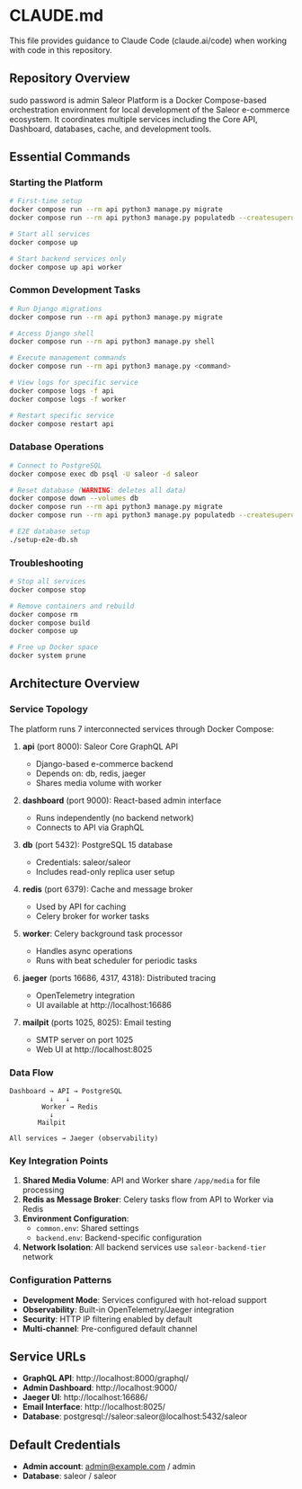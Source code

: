 # CLAUDE.md

This file provides guidance to Claude Code (claude.ai/code) when working with code in this repository.

## Repository Overview
sudo password is admin
Saleor Platform is a Docker Compose-based orchestration environment for local development of the Saleor e-commerce ecosystem. It coordinates multiple services including the Core API, Dashboard, databases, cache, and development tools.

## Essential Commands

### Starting the Platform
```bash
# First-time setup
docker compose run --rm api python3 manage.py migrate
docker compose run --rm api python3 manage.py populatedb --createsuperuser

# Start all services
docker compose up

# Start backend services only
docker compose up api worker
```

### Common Development Tasks
```bash
# Run Django migrations
docker compose run --rm api python3 manage.py migrate

# Access Django shell
docker compose run --rm api python3 manage.py shell

# Execute management commands
docker compose run --rm api python3 manage.py <command>

# View logs for specific service
docker compose logs -f api
docker compose logs -f worker

# Restart specific service
docker compose restart api
```

### Database Operations
```bash
# Connect to PostgreSQL
docker compose exec db psql -U saleor -d saleor

# Reset database (WARNING: deletes all data)
docker compose down --volumes db
docker compose run --rm api python3 manage.py migrate
docker compose run --rm api python3 manage.py populatedb --createsuperuser

# E2E database setup
./setup-e2e-db.sh
```

### Troubleshooting
```bash
# Stop all services
docker compose stop

# Remove containers and rebuild
docker compose rm
docker compose build
docker compose up

# Free up Docker space
docker system prune
```

## Architecture Overview

### Service Topology
The platform runs 7 interconnected services through Docker Compose:

1. **api** (port 8000): Saleor Core GraphQL API
   - Django-based e-commerce backend
   - Depends on: db, redis, jaeger
   - Shares media volume with worker

2. **dashboard** (port 9000): React-based admin interface
   - Runs independently (no backend network)
   - Connects to API via GraphQL

3. **db** (port 5432): PostgreSQL 15 database
   - Credentials: saleor/saleor
   - Includes read-only replica user setup

4. **redis** (port 6379): Cache and message broker
   - Used by API for caching
   - Celery broker for worker tasks

5. **worker**: Celery background task processor
   - Handles async operations
   - Runs with beat scheduler for periodic tasks

6. **jaeger** (ports 16686, 4317, 4318): Distributed tracing
   - OpenTelemetry integration
   - UI available at http://localhost:16686

7. **mailpit** (ports 1025, 8025): Email testing
   - SMTP server on port 1025
   - Web UI at http://localhost:8025

### Data Flow
```
Dashboard → API → PostgreSQL
          ↓   ↓
        Worker → Redis
          ↓
       Mailpit

All services → Jaeger (observability)
```

### Key Integration Points

1. **Shared Media Volume**: API and Worker share `/app/media` for file processing
2. **Redis as Message Broker**: Celery tasks flow from API to Worker via Redis
3. **Environment Configuration**: 
   - `common.env`: Shared settings
   - `backend.env`: Backend-specific configuration
4. **Network Isolation**: All backend services use `saleor-backend-tier` network

### Configuration Patterns

- **Development Mode**: Services configured with hot-reload support
- **Observability**: Built-in OpenTelemetry/Jaeger integration
- **Security**: HTTP IP filtering enabled by default
- **Multi-channel**: Pre-configured default channel

## Service URLs

- **GraphQL API**: http://localhost:8000/graphql/
- **Admin Dashboard**: http://localhost:9000/
- **Jaeger UI**: http://localhost:16686/
- **Email Interface**: http://localhost:8025/
- **Database**: postgresql://saleor:saleor@localhost:5432/saleor

## Default Credentials

- **Admin account**: admin@example.com / admin
- **Database**: saleor / saleor